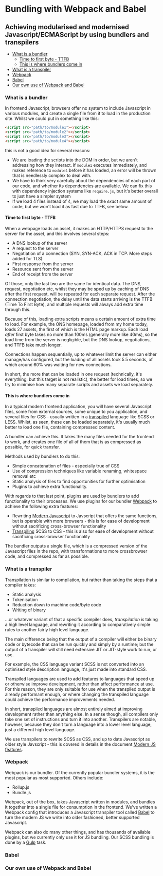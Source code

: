 # Bundling with Webpack and Babel      <!-- omit in toc -->

## Achieving modularised and modernised Javascript/ECMAScript by using bundlers and transpilers <!-- omit in toc -->

- [What is a bundler](#What-is-a-bundler)
  - [Time to first byte - TTFB](#Time-to-first-byte---TTFB)
  - [This is where bundlers come in](#This-is-where-bundlers-come-in)
- [What is a transpiler](#What-is-a-transpiler)
- [Webpack](#Webpack)
- [Babel](#Babel)
- [Our own use of Webpack and Babel](#Our-own-use-of-Webpack-and-Babel)

### What is a bundler
In frontend Javascript, browsers offer no system to include Javascript in various modules, and create a single file from it to load in the production site.  Whilst we could put in something like this:

```html
<script src="path/to/module1"></script>
<script src="path/to/module2"></script>
<script src="path/to/module3"></script>
<script src="path/to/module4"></script>
```

this is not a good idea for several reasons:

- We are loading the scripts into the DOM in order, but we aren't addressing how they interact.  If `module1` executes immediately, and makes reference to `module4` before it has loaded, an error will be thrown that is needlessly complex to deal with.
- We have to think very carefully about the dependencies of each part of our code, and whether its dependencies are available.  We can fix this with dependency injection systems like `require.js`, but it's better overall to just have a simpler system
- If we load 4 files instead of 4, we may load the _exact_ same amount of code, but we won't load it as fast due to TTFB, see below.

#### Time to first byte - TTFB

When a webpage loads an asset, it makes an HTTP/HTTPS request to the server for the asset, and this involves several steps:

- A DNS lookup of the server
- A request to the server
- Negotiation of a connection (SYN, SYN-ACK, ACK in TCP.  More steps added for TLS)
- First response from the server
- Resource sent from the server
- End of receipt from the server

Of those, only the last two are the same for identical data.  The DNS, request, negotiation etc, whilst they may be sped up by caching of DNS after the first request, will be repeated for each separate request.  After the connection negotiation, the delay until the data starts arriving is the TTFB (Time To First Byte), and multiple requests will always add extra time through this.

Because of this, loading extra scripts means a certain amount of extra time to load.  For example, the ONS homepage, loaded from my home today, loads 27 assets, the first of which is the HTML page markup.  Each load _after_ first byte takes no more than 100ms (generally more like 40ms), so the load time from the server is negligible, but the DNS lookup, negotiations, and TTFB take much longer.

Connections happen sequentially, up to whatever limit the server can either manage/has configured, but the loading of all assets took 5.5 seconds, of which around 60% was waiting for new connections.

In short, the more that can be loaded in one request (technically, it's everything, but this target is not realistic), the better for load times, so we try to minimise how many separate scripts and assets we load separately.

#### This is where bundlers come in

In a typical modern frontend application, you will have several Javascript files, some from external sources, some unique to you application, and several files for CSS - usually written in a [transpiled](#What-is-a-transpiler) language like SCSS or LESS.  Whilst, as seen, these can be loaded separately, it's usually much better to load one file, containing compressed content.

A bundler can achieve this.  It takes the many files needed for the frontend to work, and creates one file of all of them that is as compressed as possible, for quick transfer.

Methods used by bundlers to do this:

- Simple concatenation of files - especially true of CSS
- Use of compression techniques like variable renaming, whitespace removal etc
- Static analysis of files to find opportunities for further optimisation
- Plugins to achieve extra functionality.

With regards to that last point, plugins are used by bundlers to add functionality to their processes.  We use plugins for our bundler [Webpack](#Webpack) to achieve the following extra features:

- Rewriting [Modern Javascript](Modern-JS-features.md) to Javscript that offers the same functions, but is operable with more browsers - this is for ease of development without sacrificing cross-browser functionality
- [Transpiling](#What-is-a-transpiler) SCSS to CSS - this is also for ease of development without sacrificing cross-browser functionality

The bundler outputs a single file, which is a compressed version of the Javascript files in the repo, with transformations to more crossbrowser code, and compressed as far as possible.

### What is a transpiler

Transpilation is similar to compilation, but rather than taking the steps that a compiler takes:

* Static analysis
* Tokenisation
* Reduction down to machine code/byte code
* Writing of binary

...or whatever variant of that a specific compiler does, _transpilation_ is taking a high level language, and rewriting it according to comparatively simple rules to another fairly high level language.

The main difference being that the output of a compiler will either be binary code or bytecode that can be run quickly and simply by a runtime; but the output of a transpiler will still need extensive JIT or JIT-style work to run, or use.

For example, the CSS language variant SCSS is not converted into an optimised style description language, it's just made into standard CSS.

Transpiled languages are used to add features to languages that speed up or otherwise improve development, rather than affect performance at use.  For this reason, they are only suitable for use when the transpiled output is already performant enough, or where changing the transpiled language could achieve the performance improvements needed.

In short, transpiled languages are almost entirely aimed at improving development rather than anything else.  In a sense though, all compilers only take one set of instructions and turn it into another.  Transpilers are notable, however, because they don't turn a language into a lower level language, just a different high level language.

We use transpilers to rewrite SCSS as CSS, and up to date Javascript as older style Javscript - this is covered in details in the document [Modern JS features](Modern-js-features.md).

### Webpack

Webpack is our bundler.  Of the currently popular bundler systems, it is the most popular as most supported.  Others include:

- Rollup.js
- Bundle.js

Webpack, out of the box, takes Javascript written in modules, and bundles it together into a single file for consumption in the frontend.  We've written a Webpack config that introduces a Javascript transpiler tool called [Babel](#Babel) to turn the modern JS we write into older fashioned, better supported Javascript.

Webpack can also do many other things, and has thousands of available plugins, but we currently only use it for JS bundling.  Our SCSS bundling is done by a [Gulp](Gulp.md) task.

### Babel

### Our own use of Webpack and Babel


